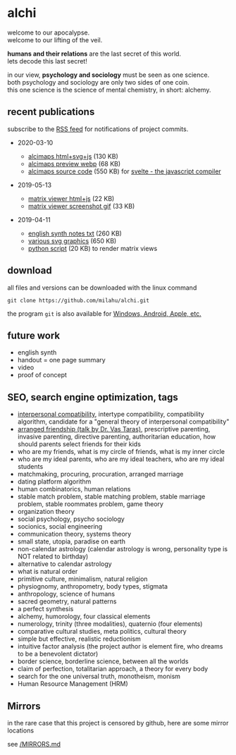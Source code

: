 # alchi

welcome to our apocalypse.  
welcome to our lifting of the veil.

**humans and their relations** are the last secret of this world.  
lets decode this last secret!

in our view, **psychology and sociology** must be seen as one science.  
both psychology and sociology are only two sides of one coin.  
this one science is the science of mental chemistry, in short: alchemy.

## recent publications

subscribe to the [RSS feed](https://github.com/milahu/alchi/commits/master.atom) for notifications of project commits.

* 2020-03-10
  * [alcimaps html+svg+js](../alcimaps/dist/alcimaps.2020-03-10.html) (130 KB)
  * [alcimaps preview webp](../alcimaps/dist/alcimaps-2020-03-10.html.preview.webp) (68 KB)
  * [alcimaps source code](../alcimaps/src) (550 KB) for [svelte - the javascript compiler](https://svelte.dev/repl/hello-world)

* 2019-05-13
  * [matrix viewer html+js](../alcimaps/dist/alchi-matrix-viewer.2019-05-13.html) (22 KB)
  * [matrix viewer screenshot gif](../alcimaps/dist/alchi-matrix-viewer.2019-05-08.html.M3.gif) (33 KB)

* 2019-04-11
  * [english synth notes txt](alchi%20synth%20english%202019-04-11.txt) (260 KB)
  * [various svg graphics](../images) (650 KB)
  * [python script](../scripts/alchi-web.py) (20 KB) to render matrix views

## download

all files and versions can be downloaded with the linux command

```
git clone https://github.com/milahu/alchi.git
```

the program `git` is also available for [Windows, Android, Apple, etc.](https://git-scm.com/downloads/guis/)

## future work

* english synth
* handout = one page summary
* video
* proof of concept

## SEO, search engine optimization, tags

* [interpersonal compatibility](https://en.wikipedia.org/wiki/Interpersonal_compatibility), intertype compatibility, compatibility algorithm, candidate for a "general theory of interpersonal compatibility"
* [arranged friendship (talk by Dr. Vas Taras)](https://www.youtube.com/watch?v=JlEJbC5k914), prescriptive parenting, invasive parenting, directive parenting, authoritarian education, how should parents select friends for their kids
* who are my friends, what is my circle of friends, what is my inner circle
* who are my ideal parents, who are my ideal teachers, who are my ideal students
* matchmaking, procuring, procuration, arranged marriage
* dating platform algorithm
* human combinatorics, human relations
* stable match problem, stable matching problem, stable marriage problem, stable roommates problem, game theory
* organization theory
* social psychology, psycho sociology
* socionics, social engineering
* communication theory, systems theory
* small state, utopia, paradise on earth
* non-calendar astrology (calendar astrology is wrong, personality type is NOT related to birthday)
* alternative to calendar astrology
* what is natural order
* primitive culture, minimalism, natural religion
* physiognomy, anthropometry, body types, stigmata
* anthropology, science of humans
* sacred geometry, natural patterns
* a perfect synthesis
* alchemy, humorology, four classical elements
* numerology, trinity (three modalities), quaternio (four elements)
* comparative cultural studies, meta politics, cultural theory
* simple but effective, realistic reductionism
* intuitive factor analysis (the project author is element fire, who dreams to be a benevolent dictator)
* border science, borderline science, between all the worlds
* claim of perfection, totalitarian approach, a theory for every body
* search for the one universal truth, monotheism, monism
* Human Resource Management (HRM)

## Mirrors

in the rare case that this project is censored by github, here are some mirror locations

see [/MIRRORS.md](../MIRRORS.md)
